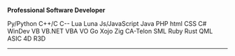**Professional Software Developer**

Py/Python
C++/C
C--
Lua
Luna
Js/JavaScript
Java
PHP
html
CSS
C#
WinDev
VB
VB.NET
VBA
VO
Go 
Xojo
Zig
CA-Telon
SML
Ruby
Rust
QML
ASIC
4D
R3D
______________________________________________________
